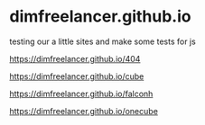 # dimfreelancer.github.io
testing our a little sites
and make some tests 
for js

https://dimfreelancer.github.io/404

https://dimfreelancer.github.io/cube

https://dimfreelancer.github.io/falconh

https://dimfreelancer.github.io/onecube

